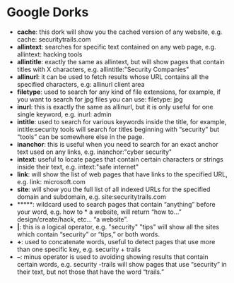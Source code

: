 # Google Dorks

- **cache**: this dork will show you the cached version of any website, e.g. cache: securitytrails.com
- **allintext**: searches for specific text contained on any web page, e.g. allintext: hacking tools
- **allintitle**: exactly the same as allintext, but will show pages that contain titles with X characters, e.g. allintitle:"Security Companies"
- **allinurl**: it can be used to fetch results whose URL contains all the specified characters, e.g: allinurl client area
- **filetype**: used to search for any kind of file extensions, for example, if you want to search for jpg files you can use: filetype: jpg
- **inurl**: this is exactly the same as allinurl, but it is only useful for one single keyword, e.g.  inurl: admin
- **intitle**: used to search for various keywords inside the title, for example, intitle:security tools will search for titles beginning with “security” but “tools” can be somewhere else in the page.
- **inanchor**: this is useful when you need to search for an exact anchor text used on any links, e.g. inanchor:"cyber security"
- **intext**: useful to locate pages that contain certain characters or strings inside their text, e.g. intext:"safe internet"
- **link**: will show the list of web pages that have links to the specified URL, e.g. link: microsoft.com
- **site**: will show you the full list of all indexed URLs for the specified domain and subdomain, e.g. site:securitytrails.com
- *****: wildcard used to search pages that contain “anything” before your word, e.g. how to * a website, will return “how to…” design/create/hack, etc… “a website”.
- **|**: this is a logical operator, e.g. "security" "tips" will show all the sites which contain “security” or “tips,” or both words.
- **+**: used to concatenate words, useful to detect pages that use more than one specific key, e.g. security + trails
- **–**: minus operator is used to avoiding showing results that contain certain words, e.g. security -trails will show pages that use “security” in their text, but not those that have the word “trails.”

